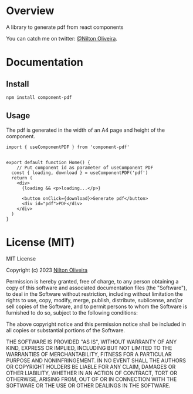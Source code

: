 # Overview
A library to generate pdf from react components

You can catch me on twitter: [@Nilton Oliveira](https://www.linkedin.com/in/nilton-oliveira-link/).

# Documentation
## Install
```bash
npm install component-pdf
```
## Usage
The pdf is generated in the width of an A4 page and height of the component.
```tsx
import { useComponentPDF } from 'component-pdf'


export default function Home() {
    // Put component id as parameter of useComponent PDF
  const { loading, download } = useComponentPDF('pdf')
  return (
    <div>
      {loading && <p>loading...</p>}

      <button onClick={download}>Generate pdf</button>
      <div id="pdf">PDF</div>
    </div>
  )
}
```

# License (MIT)
MIT License

Copyright (c) 2023 [Nilton Oliveira](https://www.linkedin.com/in/nilton-oliveira-link/)

Permission is hereby granted, free of charge, to any person obtaining a copy
of this software and associated documentation files (the "Software"), to deal
in the Software without restriction, including without limitation the rights
to use, copy, modify, merge, publish, distribute, sublicense, and/or sell
copies of the Software, and to permit persons to whom the Software is
furnished to do so, subject to the following conditions:

The above copyright notice and this permission notice shall be included in all
copies or substantial portions of the Software.

THE SOFTWARE IS PROVIDED "AS IS", WITHOUT WARRANTY OF ANY KIND, EXPRESS OR
IMPLIED, INCLUDING BUT NOT LIMITED TO THE WARRANTIES OF MERCHANTABILITY,
FITNESS FOR A PARTICULAR PURPOSE AND NONINFRINGEMENT. IN NO EVENT SHALL THE
AUTHORS OR COPYRIGHT HOLDERS BE LIABLE FOR ANY CLAIM, DAMAGES OR OTHER
LIABILITY, WHETHER IN AN ACTION OF CONTRACT, TORT OR OTHERWISE, ARISING FROM,
OUT OF OR IN CONNECTION WITH THE SOFTWARE OR THE USE OR OTHER DEALINGS IN THE
SOFTWARE.
